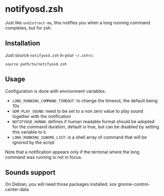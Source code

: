 # notifyosd.zsh

Just like `undistract-me`, this notifies you when a long running command completes, but for zsh.

## Installation
Just source `notifyosd.zsh` in your `~/.zshrc`:

```
source path/to/notifyosd.zsh
```

## Usage

Configuration is done with environment variables:
* `LONG_RUNNING_COMMAND_TIMEOUT`: to change the timeout, the default being 10s
* `UDM_PLAY_SOUND`: need to be set to a non zero value to play sound together with the notification
* `NOTIFYOSD_HUMAN`: defines if human readable format should be adopted for the command duration, default is true, but
  can be disabled by setting this variable to `0`.
* `LONG_RUNNING_IGNORE_LIST`: is a shell array of command that will be ignored by the script

Note that a notification appears only if the terminal where the long command was running is not in focus.

## Sounds support

On Debian, you will need those packages installed: sox gnome-control-center-data
